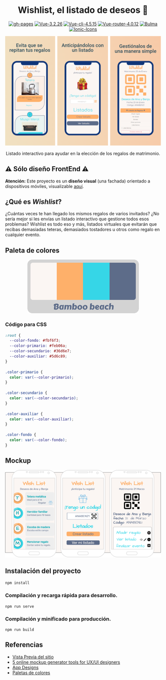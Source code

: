 <div align="center">

# Wishlist, el listado de deseos :clinking_glasses:

[![gh-pages](https://img.shields.io/badge/FrontEnd-Disponible-09f.svg)](https://marfullsen.github.io/wishlist/)
[![Vue-3.2.26](https://img.shields.io/badge/Vue-3.2.26-blue.svg "Badge Vue.js")](https://v3.vuejs.org/)
[![Vue-cli-4.5.15](https://img.shields.io/badge/Vue--CLI-4.5.15-brightgreen.svg "Badge VueCLI")](https://cli.vuejs.org/)
[![Vue-router-4.0.12](https://img.shields.io/badge/Vue--router-4.0.12-yellow.svg "Badge VueRouter")](https://router.vuejs.org/)
[![Bulma](https://img.shields.io/badge/bulma-css-00d1b2.svg)](https://bulma.io/)
[![Ionic-Icons](https://img.shields.io/badge/Ionic-Icons-important.svg)](https://ionic.io/ionicons)

</div>

<p align="center">
  <a href="https://marfullsen.github.io/wishlist/" rel="noopener">
  <img src="./docs/img/vista_previa.png" alt="Vista Previa"></a>
</p>

<p align="center">
  Listado interactivo para ayudar en la elección de los regalos de matrimonio.
</p>

## ⚠️ Sólo diseño FrontEnd ⚠️
**Atención:** Este proyecto es un **diseño visual** (una fachada) orientado a dispositivos móviles, visualizable [aquí](https://marfullsen.github.io/wishlist/).

## ¿Qué es _Wishlist_?

¿Cuántas veces te han llegado los mismos regalos de varios invitados? ¿No sería mejor si les envías un listado interactivo que gestione todos esos problemas? Wishlist es todo eso y más, listados virtuales que evitarán que recibas demasiadas teteras, demasiados tostadores u otros como regalo en cualquier evento.

## Paleta de colores

<p align="center">
  <a href="https://marfullsen.github.io/wishlist/" rel="noopener">
 <img src="./docs/img/paleta_utilizada.png" alt="Paleta"></a>
</p>

### Código para CSS

```CSS
:root {
  --color-fondo: #fbf6f3;
  --color-primario: #feb06a;
  --color-secundario: #36d6e7;
  --color-auxiliar: #5d6c89;
}

.color-primario {
  color: var(--color-primario);
}

.color-secundario {
  color: var(--color-secundario);
}

.color-auxiliar {
  color: var(--color-auxiliar);
}

.color-fondo {
  color: var(--color-fondo);
}
```

## Mockup

<p align="center">
  <a href="https://marfullsen.github.io/wishlist/" rel="noopener">
 <img src="./docs/img/mockup.png" alt="mockup"></a>
</p>

## Instalación del proyecto
```
npm install
```

### Compilación y recarga rápida para desarrollo.
```
npm run serve
```

### Compilación y minificado para producción.
```
npm run build
```
## Referencias
- [Vista Previa del sitio](https://previewed.app/)
- [5 online mockup generator tools for UX/UI designers](https://bootcamp.uxdesign.cc/5-online-mockup-generator-tools-for-ux-ui-designers-e7b51813168e)
- [App Designs](https://bashooka.com/inspiration/to-do-list-app-ui-designs/)
- [Paletas de colores](https://mybrandnewlogo.com/es/generador-de-paleta-de-colores)